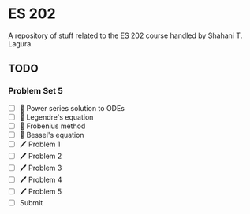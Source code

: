 # ES 202

A repository of stuff related to the ES 202 course handled by Shahani T. Lagura.

## TODO

### Problem Set 5

- [ ] :book: Power series solution to ODEs
- [ ] :book: Legendre's equation
- [ ] :book: Frobenius method
- [ ] :book: Bessel's equation
- [ ] :pen: Problem 1
- [ ] :pen: Problem 2
- [ ] :pen: Problem 3
- [ ] :pen: Problem 4
- [ ] :pen: Problem 5
- [ ] Submit
